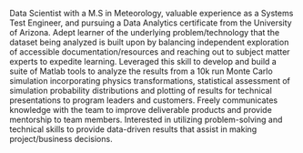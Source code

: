 Data Scientist with a M.S in Meteorology, valuable experience as a Systems Test Engineer, and pursuing a Data Analytics certificate from the University of Arizona. Adept learner of the underlying problem/technology that the dataset being analyzed is built upon by balancing independent exploration of accessible documentation/resources and reaching out to subject matter experts to expedite learning.  Leveraged this skill to develop and build a suite of Matlab tools to analyze the results from a 10k run Monte Carlo simulation incorporating physics transformations, statistical assessment of simulation probability distributions and plotting of results for technical  presentations to program leaders and customers. Freely communicates knowledge with the team to improve deliverable products and provide mentorship to team members.  Interested in utilizing problem-solving and technical skills to provide data-driven results that assist in making project/business decisions. 


<!--
**NicoleLund/NicoleLund** is a ✨ _special_ ✨ repository because its `README.md` (this file) appears on your GitHub profile.

Here are some ideas to get you started:

- 🔭 I’m currently working on ...
- 🌱 I’m currently learning ...
- 👯 I’m looking to collaborate on ...
- 🤔 I’m looking for help with ...
- 💬 Ask me about ...
- 📫 How to reach me: ...
- 😄 Pronouns: ...
- ⚡ Fun fact: ...
-->
